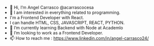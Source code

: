 - 👋 Hi, I’m Angel Carrasco @acarrascocesa
- 👀 I am interested in everything related to programming.
- I'm a Frontend Developer with React.
- I can handle HTML, CSS, JAVASCRIPT, REACT, PYTHON.
- 🌱 I’m currently learning Backend with Node at Academlo
- 💞️ I’m looking to work as a Frontend Developer.
- 📫 How to reach me : https://www.linkedin.com/in/angel-carrasco24/

<!---
acarrascocesa/acarrascocesa is a ✨ special ✨ repository because its `README.md` (this file) appears on your GitHub profile.
You can click the Preview link to take a look at your changes.
--->
